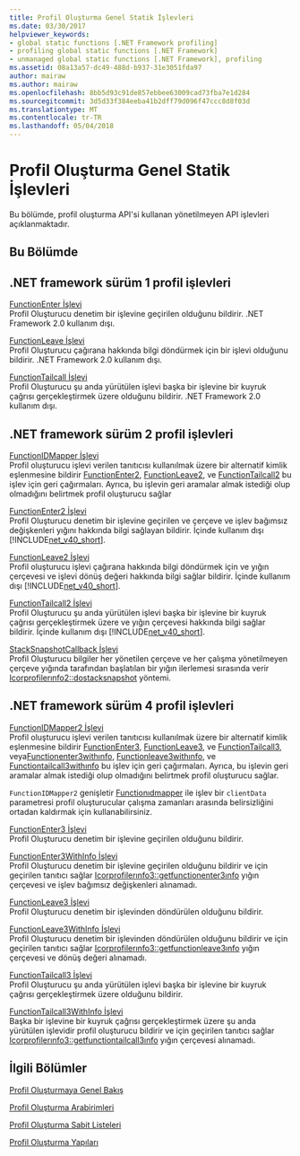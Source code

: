 ```yaml
---
title: Profil Oluşturma Genel Statik İşlevleri
ms.date: 03/30/2017
helpviewer_keywords:
- global static functions [.NET Framework profiling]
- profiling global static functions [.NET Framework]
- unmanaged global static functions [.NET Framework], profiling
ms.assetid: 08a13a57-dc49-488d-b937-31e3051fda97
author: mairaw
ms.author: mairaw
ms.openlocfilehash: 8bb5d93c91de857ebbee63009cad73fba7e1d284
ms.sourcegitcommit: 3d5d33f384eeba41b2dff79d096f47ccc8d8f03d
ms.translationtype: MT
ms.contentlocale: tr-TR
ms.lasthandoff: 05/04/2018
---
```

# <a name="profiling-global-static-functions"></a>Profil Oluşturma Genel Statik İşlevleri
Bu bölümde, profil oluşturma API'si kullanan yönetilmeyen API işlevleri açıklanmaktadır.  
  
## <a name="in-this-section"></a>Bu Bölümde  
  
## <a name="net-framework-version-1-profiling-functions"></a>.NET framework sürüm 1 profil işlevleri  
 [FunctionEnter İşlevi](../../../../docs/framework/unmanaged-api/profiling/functionenter-function.md)  
 Profil Oluşturucu denetim bir işlevine geçirilen olduğunu bildirir. .NET Framework 2.0 kullanım dışı.  
  
 [FunctionLeave İşlevi](../../../../docs/framework/unmanaged-api/profiling/functionleave-function.md)  
 Profil Oluşturucu çağırana hakkında bilgi döndürmek için bir işlevi olduğunu bildirir. .NET Framework 2.0 kullanım dışı.  
  
 [FunctionTailcall İşlevi](../../../../docs/framework/unmanaged-api/profiling/functiontailcall-function.md)  
 Profil Oluşturucu şu anda yürütülen işlevi başka bir işlevine bir kuyruk çağrısı gerçekleştirmek üzere olduğunu bildirir. .NET Framework 2.0 kullanım dışı.  
  
## <a name="net-framework-version-2-profiling-functions"></a>.NET framework sürüm 2 profil işlevleri  
 [FunctionIDMapper İşlevi](../../../../docs/framework/unmanaged-api/profiling/functionidmapper-function.md)  
 Profil oluşturucu işlevi verilen tanıtıcısı kullanılmak üzere bir alternatif kimlik eşlenmesine bildirir [FunctionEnter2](../../../../docs/framework/unmanaged-api/profiling/functionenter2-function.md), [FunctionLeave2](../../../../docs/framework/unmanaged-api/profiling/functionleave2-function.md), ve [FunctionTailcall2](../../../../docs/framework/unmanaged-api/profiling/functiontailcall2-function.md) bu işlev için geri çağırmaları. Ayrıca, bu işlevin geri aramalar almak istediği olup olmadığını belirtmek profil oluşturucu sağlar  
  
 [FunctionEnter2 İşlevi](../../../../docs/framework/unmanaged-api/profiling/functionenter2-function.md)  
 Profil Oluşturucu denetim bir işlevine geçirilen ve çerçeve ve işlev bağımsız değişkenleri yığını hakkında bilgi sağlayan bildirir. İçinde kullanım dışı [!INCLUDE[net_v40_short](../../../../includes/net-v40-short-md.md)].  
  
 [FunctionLeave2 İşlevi](../../../../docs/framework/unmanaged-api/profiling/functionleave2-function.md)  
 Profil oluşturucu işlevi çağırana hakkında bilgi döndürmek için ve yığın çerçevesi ve işlevi dönüş değeri hakkında bilgi sağlar bildirir. İçinde kullanım dışı [!INCLUDE[net_v40_short](../../../../includes/net-v40-short-md.md)].  
  
 [FunctionTailcall2 İşlevi](../../../../docs/framework/unmanaged-api/profiling/functiontailcall2-function.md)  
 Profil Oluşturucu şu anda yürütülen işlevi başka bir işlevine bir kuyruk çağrısı gerçekleştirmek üzere ve yığın çerçevesi hakkında bilgi sağlar bildirir. İçinde kullanım dışı [!INCLUDE[net_v40_short](../../../../includes/net-v40-short-md.md)].  
  
 [StackSnapshotCallback İşlevi](../../../../docs/framework/unmanaged-api/profiling/stacksnapshotcallback-function.md)  
 Profil Oluşturucu bilgiler her yönetilen çerçeve ve her çalışma yönetilmeyen çerçeve yığında tarafından başlatılan bir yığın ilerlemesi sırasında verir [Icorprofilerınfo2::dostacksnapshot](../../../../docs/framework/unmanaged-api/profiling/icorprofilerinfo2-dostacksnapshot-method.md) yöntemi.  
  
## <a name="net-framework-version-4-profiling-functions"></a>.NET framework sürüm 4 profil işlevleri  
 [FunctionIDMapper2 İşlevi](../../../../docs/framework/unmanaged-api/profiling/functionidmapper2-function.md)  
 Profil oluşturucu işlevi verilen tanıtıcısı kullanılmak üzere bir alternatif kimlik eşlenmesine bildirir [FunctionEnter3](../../../../docs/framework/unmanaged-api/profiling/functionenter3-function.md), [FunctionLeave3](../../../../docs/framework/unmanaged-api/profiling/functionleave3-function.md), ve [FunctionTailcall3](../../../../docs/framework/unmanaged-api/profiling/functiontailcall3-function.md), veya[Functionenter3withınfo](../../../../docs/framework/unmanaged-api/profiling/functionenter3withinfo-function.md), [Functionleave3withınfo](../../../../docs/framework/unmanaged-api/profiling/functionleave3withinfo-function.md), ve [Functiontailcall3withınfo](../../../../docs/framework/unmanaged-api/profiling/functiontailcall3withinfo-function.md) bu işlev için geri çağırmaları. Ayrıca, bu işlevin geri aramalar almak istediği olup olmadığını belirtmek profil oluşturucu sağlar.  
  
 `FunctionIDMapper2` genişletir [Functionıdmapper](../../../../docs/framework/unmanaged-api/profiling/functionidmapper-function.md) ile işlev bir `clientData` parametresi profil oluşturucular çalışma zamanları arasında belirsizliğini ortadan kaldırmak için kullanabilirsiniz.  
  
 [FunctionEnter3 İşlevi](../../../../docs/framework/unmanaged-api/profiling/functionenter3-function.md)  
 Profil Oluşturucu denetim bir işlevine geçirilen olduğunu bildirir.  
  
 [FunctionEnter3WithInfo İşlevi](../../../../docs/framework/unmanaged-api/profiling/functionenter3withinfo-function.md)  
 Profil Oluşturucu denetim bir işlevine geçirilen olduğunu bildirir ve için geçirilen tanıtıcı sağlar [Icorprofilerınfo3::getfunctionenter3ınfo](../../../../docs/framework/unmanaged-api/profiling/icorprofilerinfo3-getfunctionenter3info-method.md) yığın çerçevesi ve işlev bağımsız değişkenleri alınamadı.  
  
 [FunctionLeave3 İşlevi](../../../../docs/framework/unmanaged-api/profiling/functionleave3-function.md)  
 Profil Oluşturucu denetim bir işlevinden döndürülen olduğunu bildirir.  
  
 [FunctionLeave3WithInfo İşlevi](../../../../docs/framework/unmanaged-api/profiling/functionleave3withinfo-function.md)  
 Profil Oluşturucu denetim bir işlevinden döndürülen olduğunu bildirir ve için geçirilen tanıtıcı sağlar [Icorprofilerınfo3::getfunctionleave3ınfo](../../../../docs/framework/unmanaged-api/profiling/icorprofilerinfo3-getfunctionleave3info-method.md) yığın çerçevesi ve dönüş değeri alınamadı.  
  
 [FunctionTailcall3 İşlevi](../../../../docs/framework/unmanaged-api/profiling/functiontailcall3-function.md)  
 Profil Oluşturucu şu anda yürütülen işlevi başka bir işlevine bir kuyruk çağrısı gerçekleştirmek üzere olduğunu bildirir.  
  
 [FunctionTailcall3WithInfo İşlevi](../../../../docs/framework/unmanaged-api/profiling/functiontailcall3withinfo-function.md)  
 Başka bir işlevine bir kuyruk çağrısı gerçekleştirmek üzere şu anda yürütülen işlevidir profil oluşturucu bildirir ve için geçirilen tanıtıcı sağlar [Icorprofilerınfo3::getfunctiontailcall3ınfo](../../../../docs/framework/unmanaged-api/profiling/icorprofilerinfo3-getfunctiontailcall3info-method.md) yığın çerçevesi alınamadı.  
  
## <a name="related-sections"></a>İlgili Bölümler  
 [Profil Oluşturmaya Genel Bakış](../../../../docs/framework/unmanaged-api/profiling/profiling-overview.md)  
  
 [Profil Oluşturma Arabirimleri](../../../../docs/framework/unmanaged-api/profiling/profiling-interfaces.md)  
  
 [Profil Oluşturma Sabit Listeleri](../../../../docs/framework/unmanaged-api/profiling/profiling-enumerations.md)  
  
 [Profil Oluşturma Yapıları](../../../../docs/framework/unmanaged-api/profiling/profiling-structures.md)
